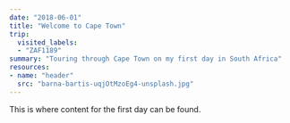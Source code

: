 ```yaml
---
date: "2018-06-01"
title: "Welcome to Cape Town"
trip:
  visited_labels:
  - "ZAF1189"
summary: "Touring through Cape Town on my first day in South Africa"
resources:
- name: "header"
  src: "barna-bartis-uqjOtMzoEg4-unsplash.jpg"
---
```


This is where content for the first day can be found.

